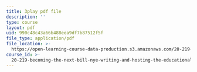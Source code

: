 ```yaml
---
title: 3play pdf file
description: ''
type: course
layout: pdf
uid: 990c48c43a66b488eea9df7b87512f5f
file_type: application/pdf
file_location: >-
  https://open-learning-course-data-production.s3.amazonaws.com/20-219-becoming-the-next-bill-nye-writing-and-hosting-the-educational-show-january-iap-2015/990c48c43a66b488eea9df7b87512f5f_BZfqcnlpofI.pdf
course_id: >-
  20-219-becoming-the-next-bill-nye-writing-and-hosting-the-educational-show-january-iap-2015
---
```

